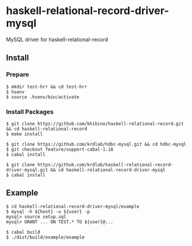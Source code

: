 haskell-relational-record-driver-mysql
====

MySQL driver for haskell-relational-record

## Install

### Prepare

    $ mkdir test-hrr && cd test-hrr
    $ hsenv
    $ source .hsenv/bin/activate

### Install Packages

    $ git clone https://github.com/khibino/haskell-relational-record.git && cd haskell-relational-record
    $ make install

    $ git clone https://github.com/krdlab/hdbc-mysql.git && cd hdbc-mysql
    $ git checkout feature/support-cabal-1.18
    $ cabal install

    $ git clone https://github.com/krdlab/haskell-relational-record-driver-mysql.git && cd haskell-relational-record-driver-mysql
    $ cabal install

## Example

    $ cd haskell-relational-record-driver-mysql/example
    $ mysql -h ${host} -u ${user} -p
    mysql> source setup.sql
    mysql> GRANT ... ON TEST.* TO ${user}@...

    $ cabal build
    $ ./dist/build/example/example


